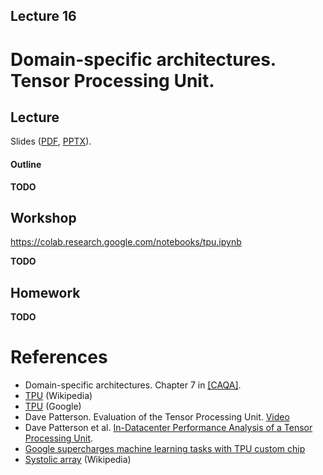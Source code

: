 Lecture 16
---

# Domain-specific architectures. Tensor Processing Unit.

## Lecture

Slides ([PDF](CA_Lecture_16.pdf), [PPTX](CA_Lecture_16.pptx)).

#### Outline

__TODO__

## Workshop

https://colab.research.google.com/notebooks/tpu.ipynb

__TODO__

## Homework

__TODO__

# References

* Domain-specific architectures. Chapter 7 in [[CAQA]](../../books.md).
* [TPU](https://en.wikipedia.org/wiki/Tensor_Processing_Unit) (Wikipedia)
* [TPU](https://cloud.google.com/tpu) (Google)
* Dave Patterson. Evaluation of the Tensor Processing Unit. [Video](https://youtu.be/fhHAArxwzvQ)
* Dave Patterson et al. [In-Datacenter Performance Analysis of a Tensor Processing Unit​](https://arxiv.org/pdf/1704.04760.pdf).
* [Google supercharges machine learning tasks with TPU custom chip](
  https://cloud.google.com/blog/products/gcp/google-supercharges-machine-learning-tasks-with-custom-chip)
* [Systolic array](https://en.wikipedia.org/wiki/Systolic_array) (Wikipedia)
